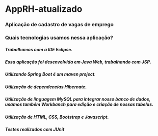 # AppRH-atualizado

### Aplicação de cadastro de vagas de emprego

### Quais tecnologias usamos nessa aplicação?

##### Trabalhamos com a IDE Eclipse.
##### Essa aplicação foi desenvolvida em Java Web, trabalhando com JSP.
##### Utilizando Spring Boot é um maven project.
##### Utilização de dependencias Hibernate.
##### Utilização de linguagem MySQL para integrar nosso banco de dados, usamos também Workbanch para edição e criação de nossas tabelas.
##### Utilização de HTML, CSS, Bootstrap e Javascript.
##### Testes realizados com JUnit
